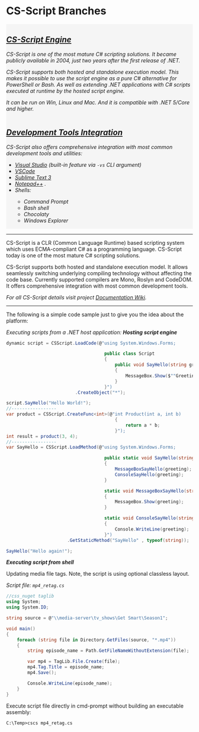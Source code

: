 <img align="right" id="logo" src="" alt="" style="float:right"/>

# CS-Script Branches 

<!-- [![paypal](https://www.paypalobjects.com/en_US/i/btn/btn_donateCC_LG.gif)](https://oleg-shilo.github.io/cs-script/Donation.html) -->

<div class="row">
<i>
<div class="column" style="background-color:whitesmoke; ">
<h2><a href="https://oleg-shilo.github.io/cs-script">CS-Script Engine</a></h2>
<p> CS-Script is one of the most mature C# scripting solutions. It became publicly available in 2004, just two years after the first release of .NET.</p>
<p>CS-Script supports both hosted and standalone execution model. This makes it possible to use the script engine as a pure C# alternative for PowerShell or Bash. As well as extending .NET applications with C# scripts executed at runtime by the hosted script engine.</p>
<p>It can be run on Win, Linux and Mac.  And it is compatible with .NET 5/Core and higher.</p>
</div>

<div class="column column-space"></div>
        
<div class="column column" style="background-color:whitesmoke;">
<h2><a href="https://www.cs-script.net/integration">Development Tools Integration</a></h2>
<p>CS-Script also offers comprehensive integration with most common development tools and utilities: 
</p><ul>
<li><a href="https://github.com/oleg-shilo/cs-script/wiki/CS-Script---Command-Line-Interface#-vs">Visual Studio</a> (built-in feature via <code>-vs</code> CLI argument)</li>
           
<li><a href="https://github.com/oleg-shilo/cs-script.vscode">VSCode</a></li>
<li><a href="https://github.com/oleg-shilo/cs-script-sublime">Sublime Text 3</a></li>
<li><a href="https://github.com/oleg-shilo/cs-script.npp">Notepad++</a> .</li>
<li><em>Shells:</em></li>
<ul dir="auto">
<li>Command Prompt </li>
<li>Bash shell</li>
<li>Chocolaty</li>
<li>Windows Explorer</li>
</ul>
</ul>
<p></p>
</div>
</i>
</div>

<hr/>

CS-Script is a CLR (Common Language Runtime) based scripting system which uses ECMA-compliant C# as a programming language. CS-Script today is one of the most mature C# scripting solutions. 
 
CS-Script supports both hosted and standalone execution model. It allows seamlessly switching underlying compiling technology without affecting the code base. Currently supported compilers are Mono, Roslyn and CodeDOM. It offers comprehensive integration with most common development tools.

_For all CS-Script details visit project [Documentation Wiki](https://github.com/oleg-shilo/cs-script/wiki)._
<hr/>

The following is a simple code sample just to give you the idea about the platform:

_Executing scripts from a .NET host application:_
_**Hosting script engine**_
```csharp
dynamic script = CSScript.LoadCode(@"using System.Windows.Forms;

                                     public class Script
                                     {
                                         public void SayHello(string greeting)
                                         {
                                             MessageBox.Show($""Greeting: {greeting}"");
                                         }
                                     }")
                          .CreateObject("*");

script.SayHello("Hello World!");
//-----------------
var product = CSScript.CreateFunc<int>(@"int Product(int a, int b)
                                         {
                                             return a * b;
                                         }");
int result = product(3, 4);
//-----------------
var SayHello = CSScript.LoadMethod(@"using System.Windows.Forms;

                                     public static void SayHello(string greeting)
                                     {
                                         MessageBoxSayHello(greeting);
                                         ConsoleSayHello(greeting);
                                     }

                                     static void MessageBoxSayHello(string greeting)
                                     {
                                         MessageBox.Show(greeting);
                                     }

                                     static void ConsoleSayHello(string greeting)
                                     {
                                         Console.WriteLine(greeting);
                                     }")
                       .GetStaticMethod("SayHello" , typeof(string));

SayHello("Hello again!");
```

_**Executing script from shell**_

Updating media file tags. 
Note, the script is using optional classless layout.

_Script file: `mp4_retag.cs`_

```csharp
//css_nuget taglib
using System;
using System.IO;

string source = @"\\media-server\tv_shows\Get Smart\Season1";

void main()
{
    foreach (string file in Directory.GetFiles(source, "*.mp4"))
    {
        string episode_name = Path.GetFileNameWithoutExtension(file);

        var mp4 = TagLib.File.Create(file);
        mp4.Tag.Title = episode_name;
        mp4.Save();

        Console.WriteLine(episode_name);
    }
}
```
Execute script file directly in cmd-prompt without building an executable assembly:
```
C:\Temp>cscs mp4_retag.cs
```
